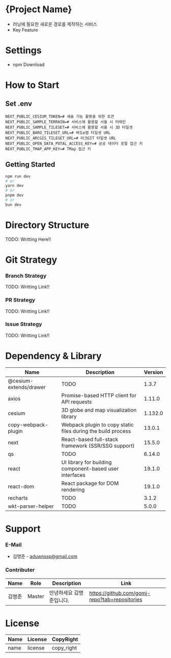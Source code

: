 # {Project Name}
- 러닝에 필요한 새로운 경로를 제작하는 서비스 
- Key Feature

# Settings
- npm Download

# How to Start
## Set .env
```dotenv
NEXT_PUBLIC_CESIUM_TOKEN=# 세슘 기능 활용을 위한 토큰
NEXT_PUBLIC_SAMPLE_TERRAIN=# 서비스에 활용할 서울 시 터레인
NEXT_PUBLIC_SAMPLE_TILESET=# 서비스에 활용할 서울 시 3D 타일셋
NEXT_PUBLIC_BARO_TILESET_URL=# 바도e맵 타일셋 URL
NEXT_PUBLIC_ARCGIS_TILESET_URL=# 아크GIT 타일셋 URL
NEXT_PUBLIC_OPEN_DATA_POTAL_ACCESS_KEY=# 공공 데이터 포털 접근 키
NEXT_PUBLIC_TMAP_APP_KEY=# TMap 접근 키
```

## Getting Started
```bash
npm run dev
# or
yarn dev
# or
pnpm dev
# or
bun dev
```

# Directory Structure
TODO: Writting Here!!

# Git Strategy
### Branch Strategy
TODO: Writting Link!!

### PR Strategy
TODO: Writting Link!!

### Issue Strategy
TODO: Writting Link!!

# Dependency & Library
| Name                   | Description                                                  | Version |
|------------------------|--------------------------------------------------------------|---------|
| @cesium-extends/drawer | TODO                                                         | 1.3.7   |
| axios                  | Promise-based HTTP client for API requests                   | 1.11.0  |
| cesium                 | 3D globe and map visualization library                       | 1.132.0 |
| copy-webpack-plugin    | Webpack plugin to copy static files during the build process | 13.0.1  |
| next                   | React-based full-stack framework (SSR/SSG support)           | 15.5.0  |
| qs                     | TODO                                                         | 6.14.0  |
| react                  | UI library for building component-based user interfaces      | 19.1.0  |
| react-dom              | React package for DOM rendering                              | 19.1.0  |
| recharts               | TODO                                                         | 3.1.2   |
| wkt-parser-helper      | TODO                                                         | 5.0.0   |



# Support
### E-Mail
- 김명준 - aduwnssp@gmail.com

### Contributer
| Name | Role   | Description   | Link |
|------|--------|---------------|------|
| 김명준  | Master | 안녕하세요 김명준입니다. | https://github.com/gomj-repo?tab=repositories     |

# License
|Name|License|CopyRight|
|---|---|---|
|name|license|copy_right|